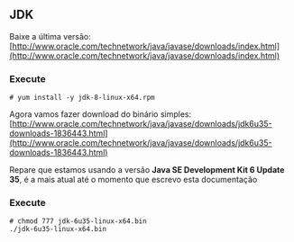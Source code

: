 JDK
---

Baixe a última versão: [http://www.oracle.com/technetwork/java/javase/downloads/index.html](http://www.oracle.com/technetwork/java/javase/downloads/index.html)     
    
### Execute
    # yum install -y jdk-8-linux-x64.rpm

Agora vamos fazer download do binário simples: [http://www.oracle.com/technetwork/java/javase/downloads/jdk6u35-downloads-1836443.html](http://www.oracle.com/technetwork/java/javase/downloads/jdk6u35-downloads-1836443.html)
    
Repare que estamos usando a versão __Java SE Development Kit 6 Update 35__, 
é a mais atual até o momento que escrevo esta documentação
    
### Execute 
    # chmod 777 jdk-6u35-linux-x64.bin
    ./jdk-6u35-linux-x64.bin
